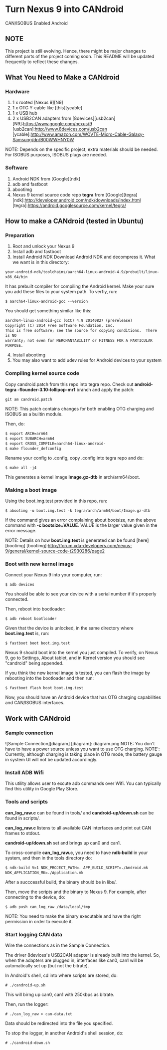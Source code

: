 # Turn Nexus 9 into CANdroid
CAN/ISOBUS Enabled Android

## NOTE ##
This project is still evolving. Hence, there might be major changes to
different parts of the project coming soon. This README will be updated
frequently to reflect these changes.

## What You Need to Make a CANdroid ##

### Hardware ###
1. 1 x rooted [Nexus 9][N9] 
2. 1 x OTG Y-cable like [this][ycable]
3. 1 x USB hub
4. 2 x USB2CAN adapters from [8devices][usb2can]
[N9]:https://www.google.com/nexus/9
[usb2can]:http://www.8devices.com/usb2can
[ycable]:http://www.amazon.com/WOVTE-Micro-Cable-Galaxy-Samsung/dp/B00WWHNY0W

NOTE: Depends on the specific project, extra materials should be needed.
For ISOBUS purposes, ISOBUS plugs are needed.

### Software ###
1. Android NDK from [Google][ndk]
2. adb and fastboot
3. abootimg
4. Nexus 9 kernel source code repo **tegra** from [Google][tegra]
[ndk]:http://developer.android.com/ndk/downloads/index.html
[tegra]:https://android.googlesource.com/kernel/tegra/

## How to make a CANdroid (tested in Ubuntu) ##

### Preparation ###
1. Root and unlock your Nexus 9
2. Install adb and fastboot
3. Install Android NDK
Download Android NDK and decompress it. What we want is in this directory:
```shellsession
your-android-ndk/toolchains/aarch64-linux-android-4.9/prebuilt/linux-x86_64/bin
```
It has prebuilt compiler for compiling the Android kernel. Make your sure you
add these files to your system path. To verfiy, run:
```shellsession
$ aarch64-linux-android-gcc --version
```
You should get something similar like this:
```shellsession
aarch64-linux-android-gcc (GCC) 4.9 20140827 (prerelease)
Copyright (C) 2014 Free Software Foundation, Inc.
This is free software; see the source for copying conditions.  There is NO
warranty; not even for MERCHANTABILITY or FITNESS FOR A PARTICULAR PURPOSE.
```
4. Install abootimg
5. You may also want to add udev rules for Android devices to your system

### Compiling kernel source code ###
Copy candroid.patch from this repo into tegra repo. Check out **android-tegra
-flounder-3.10-lollipop-mr1** branch and apply the patch:
```shellsession
git am candroid.patch
``` 
NOTE: This patch contains changes for both enabling OTG charging and ISOBUS as
a builtin module.

Then, do:
```shellsession
$ export ARCH=arm64
$ export SUBARCH=arm64
$ export CROSS_COMPILE=aarch64-linux-android-
$ make flounder_defconfig
```
Rename your config to .config, copy .config into tegra repo and do:
```shellsession
$ make all -j4
```

This generates a kernel image **Image.gz-dtb** in arch/arm64/boot.

### Making a boot image ###
Using the boot.img.test provided in this repo, run:
```shellsession
$ abootimg -u boot.img.test -k tegra/arch/arm64/boot/Image.gz-dtb
```
If the command gives an error complaining about bootsize, run the above command
with **-c bootsize=VALUE**. VALUE is the larger value given in the error
message.

NOTE: Details on how **boot.img.test** is generated can be found [here][bootimg]
[bootimg]:http://forum.xda-developers.com/nexus-9/general/kernel-source-code-t2930286/page2

### Boot with new kernel image ###
Connect your Nexus 9 into your computer, run:
```shellsession
$ adb devices
```
You should be able to see your device with a serial number if it's properly
connected.

Then, reboot into bootloader:
```shellsession
$ adb reboot bootloader
```
Given that the device is unlocked, in the same directory where
**boot.img.test** is, run:
```shellsession
$ fastboot boot boot.img.test
```
Nexus 9 should boot into the kernel you just compiled. To verify, on Nexus 9,
go to Settings, About tablet, and in Kernel version you should see "candroid"
being appended.

If you think the new kernel image is tested, you can flash the image by
rebooting into the bootloader and then run:
```shellsession
$ fastboot flash boot boot.img.test
```

Now, you should have an Android device that has OTG charging capabilities and
CAN/ISOBUS interfaces.

## Work with CANdroid ##

### Sample connection ###
![Sample Connection][diagram]
[diagram]: diagram.png
NOTE: You don't have to have a power source unless you want to use OTG charging.
NOTE': Currently, although charging is taking place in OTG mode, the battery
gauge in system UI will not be updated accordingly.

### Install ADB Wifi ###
This utility allows user to excute adb commands over Wifi.
You can typically find this utility in Google Play Store.

### Tools and scripts ###
**can_log_raw.c** can be found in tools/ and **candroid-up/down.sh** can be
found in scripts/.

**can_log_raw.c** listens to all available CAN interfaces and print out
CAN frames to stdout.

**candroid-up/down.sh** set and brings up can0 and can1.

To cross-compile **can_log_raw.c**, you need to have **ndk-build** in your
system, and then in the tools directory do:
```shellsession
$ ndk-build V=1 NDK_PROJECT_PATH=. APP_BUILD_SCRIPT=./Android.mk NDK_APPLICATION_MK=./Application.mk
```
After a succcessful build, the binary should be in libs/.

Then, move the scripts and the binary to Nexus 9. For example, after
connecting to the device, do:
```shellsession
$ adb push can_log_raw /data/local/tmp
```
NOTE: You need to make the binary executable and have the right permission
in order to execute it.

### Start logging CAN data ###
Wire the connections as in the Sample Connection.

The driver 8devices's USB2CAN adapter is already built into the kernel. So,
when the adapters are plugged in, interfaces like can0, can1 will be
automatically set up (but not the bitrate).

In Android's shell, cd into where scripts are stored, do:
```shellsession
# ./candroid-up.sh
```
This will birng up can0, can1 with 250kbps as bitrate.

Then, run the logger:
```shellsession
# ./can_log_raw > can-data.txt
```
Data should be redirected into the file you specified.

To stop the logger, in another Android's shell session, do:
```shellsession
# ./candroid-down.sh
```
